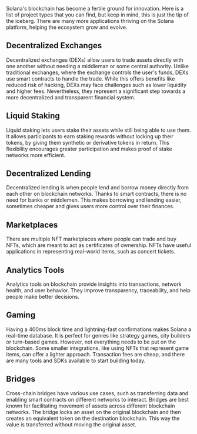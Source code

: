 Solana's blockchain has become a fertile ground for innovation. Here is a list of project types that you can find, but keep in mind, this is just the tip of the iceberg. There are many more applications thriving on the Solana platform, helping the ecosystem grow and evolve.

<h2>Decentralized Exchanges</h2>

Decentralized exchanges (DEXs) allow users to trade assets directly with one another without needing a middleman or some central authority. Unlike traditional exchanges, where the exchange controls the user's funds, DEXs use smart contracts to handle the trade. While this offers benefits like reduced risk of hacking, DEXs may face challenges such as lower liquidity and higher fees. Nevertheless, they represent a significant step towards a more decentralized and transparent financial system.

<h2>Liquid Staking</h2>

Liquid staking lets users stake their assets while still being able to use them. It allows participants to earn staking rewards without locking up their tokens, by giving them synthetic or derivative tokens in return. This flexibility encourages greater participation and makes proof of stake networks more efficient.

<h2>Decentralized Lending</h2>

Decentralized lending is when people lend and borrow money directly from each other on blockchain networks. Thanks to smart contracts, there is no need for banks or middlemen. This makes borrowing and lending easier, sometimes cheaper and gives users more control over their finances.

<h2>Marketplaces</h2>

There are multiple NFT marketplaces where people can trade and buy NFTs, which are meant to act as certificates of ownership. NFTs have useful applications in representing real-world items, such as concert tickets.

<h2>Analytics Tools</h2>

Analytics tools on blockchain provide insights into transactions, network health, and user behavior. They improve transparency, traceability, and help people make better decisions.

<h2>Gaming</h2>

Having a 400ms block time and lightning-fast confirmations makes Solana a real-time database. It is perfect for genres like strategy games, city builders or turn-based games. However, not everything needs to be put on the blockchain. Some smaller integrations, like using NFTs that represent game items, can offer a lighter approach. Transaction fees are cheap, and there are many tools and SDKs available to start building today.

<h2>Bridges</h2>

Cross-chain bridges have various use cases, such as transferring data and enabling smart contracts on different networks to interact. Bridges are best known for facilitating movement of assets across different blockchain networks. The bridge locks an asset on the original blockchain and then creates an equivalent token on the destination blockchain. This way the value is transferred without moving the original asset.
